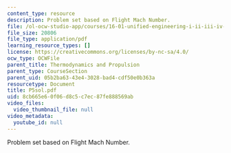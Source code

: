 ```yaml
---
content_type: resource
description: Problem set based on Flight Mach Number.
file: /ol-ocw-studio-app/courses/16-01-unified-engineering-i-ii-iii-iv-fall-2005-spring-2006/8cb665e60f06d8c5c7ec87fe888569ab_P5sol.pdf
file_size: 20806
file_type: application/pdf
learning_resource_types: []
license: https://creativecommons.org/licenses/by-nc-sa/4.0/
ocw_type: OCWFile
parent_title: Thermodynamics and Propulsion
parent_type: CourseSection
parent_uid: 05b2ba63-43e4-3028-bad4-cdf50e0b363a
resourcetype: Document
title: P5sol.pdf
uid: 8cb665e6-0f06-d8c5-c7ec-87fe888569ab
video_files:
  video_thumbnail_file: null
video_metadata:
  youtube_id: null
---
```

Problem set based on Flight Mach Number.